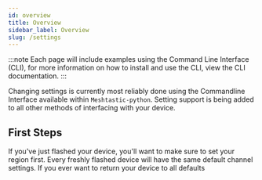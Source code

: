 ```yaml
---
id: overview
title: Overview
sidebar_label: Overview
slug: /settings
---
```

<!--- TODO Add link once CLI page is completed --->
:::note
Each page will include examples using the Command Line Interface (CLI), for more information on how to install and use the CLI, view the CLI documentation.
:::

Changing settings is currently most reliably done using the Commandline Interface available within `Meshtastic-python`. Setting support is being added to all other methods of interfacing with your device.

## First Steps

If you've just flashed your device, you'll want to make sure to set your region first. Every freshly flashed device will have the same default channel settings. If you ever want to return your device to all defaults
